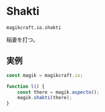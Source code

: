 # Shakti

`magikcraft.io.shakti`

稲妻を打つ。

## 実例

```javascript
const magik = magikcraft.io;

function l() {
    const there = magik.aspecto();
    magik.shakti(there);
}
```